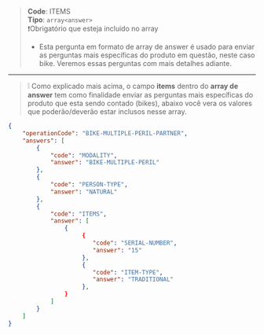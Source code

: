 
> **Code**: ITEMS </br>
> **Tipo**: ```array<answer>``` </br>
> <text class="aviso"> ❗Obrigatório que esteja incluido no array </text>
> 
> - Esta pergunta em formato de array de answer é usado para enviar as perguntas mais específicas do produto em questão, neste caso bike. Veremos essas perguntas com mais detalhes adiante.

-------------------------------------------------------------------------------------------

> ❕ Como explicado mais acima, o campo **items** dentro do **array de answer** tem como finalidade enviar as perguntas mais específicas do produto que esta sendo contado (bikes), abaixo você vera os valores que poderão/deverão estar inclusos nesse array.

```json
{
    "operationCode": "BIKE-MULTIPLE-PERIL-PARTNER",
    "answers": [
        {
            "code": "MODALITY",
            "answer": "BIKE-MULTIPLE-PERIL"
        },
        {
            "code": "PERSON-TYPE",
            "answer": "NATURAL"
        },
        {
            "code": "ITEMS",
            "answer": [
                {
                     {
                        "code": "SERIAL-NUMBER",
                        "answer": "15"
                     },
                     {
                        "code": "ITEM-TYPE",
                        "answer": "TRADITIONAL"
                     },
                }
            ]
        }
    ]
}
```